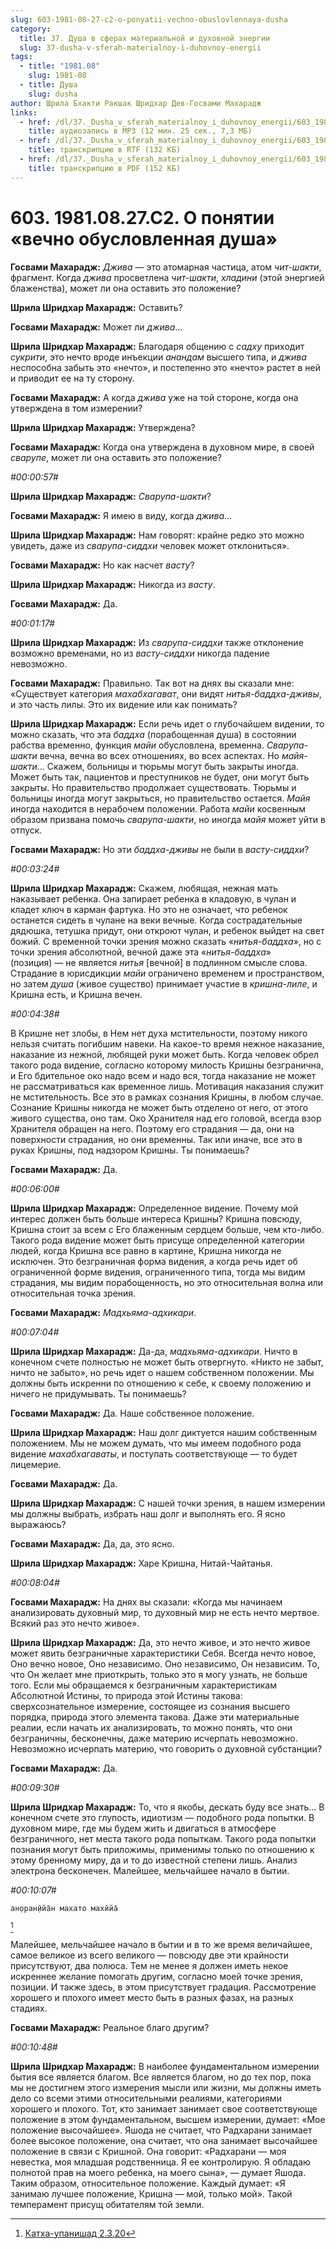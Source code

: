 ```yaml
---
slug: 603-1981-08-27-c2-o-ponyatii-vechno-obuslovlennaya-dusha
category:
  title: 37. Душа в сферах материальной и духовной энергии
  slug: 37-dusha-v-sferah-materialnoy-i-duhovnoy-energii
tags:
  - title: "1981.08"
    slug: 1981-08
  - title: Душа
    slug: dusha
author: Шрила Бхакти Ракшак Шридхар Дев-Госвами Махарадж
links:
  - href: /dl/37._Dusha_v_sferah_materialnoy_i_duhovnoy_energii/603_1981.08.27.C2_SridharMj_O_ponyatii_vechno_obuslovlennya_dusha.mp3
    title: аудиозапись в MP3 (12 мин. 25 сек., 7,3 МБ)
  - href: /dl/37._Dusha_v_sferah_materialnoy_i_duhovnoy_energii/603_1981.08.27.C2_SridharMj_O_ponyatii_vechno_obuslovlennya_dusha.rtf
    title: транскрипцию в RTF (132 КБ)
  - href: /dl/37._Dusha_v_sferah_materialnoy_i_duhovnoy_energii/603_1981.08.27.C2_SridharMj_O_ponyatii_vechno_obuslovlennya_dusha.pdf
    title: транскрипцию в PDF (152 КБ)
---
```


# 603. 1981.08.27.C2. О понятии «вечно обусловленная душа»

**Госвами Махарадж:** *Джива* — это атомарная частица, атом *чит-шакти*, фрагмент. Когда *джива* просветлена *чит-шакти*, *хладини* (этой энергией блаженства), может ли она оставить это положение?

**Шрила Шридхар Махарадж:** Оставить?

**Госвами Махарадж:** Может ли *джива*…

**Шрила Шридхар Махарадж:** Благодаря общению с *садху* приходит *сукрити*, это нечто вроде инъекции *анандам* высшего типа, и *джива* неспособна забыть это «нечто», и постепенно это «нечто» растет в ней и приводит ее на ту сторону.

**Госвами Махарадж:** А когда *джива* уже на той стороне, когда она утверждена в том измерении?

**Шрила Шридхар Махарадж:** Утверждена?

**Госвами Махарадж:** Когда она утверждена в духовном мире, в своей *сварупе*, может ли она оставить это положение?

*#00:00:57#*

**Шрила Шридхар Махарадж:** *Сварупа-шакти*?

**Госвами Махарадж:** Я имею в виду, когда *джива*…

**Шрила Шридхар Махарадж:** Нам говорят: крайне редко это можно увидеть, даже из *сварупа-сиддхи* человек может отклониться».

**Госвами Махарадж:** Но как насчет *васту*?

**Шрила Шридхар Махарадж:** Никогда из *васту*.

**Госвами Махарадж:** Да.

*#00:01:17#*

**Шрила Шридхар Махарадж:** Из *сварупа-сиддхи* также отклонение возможно временами, но из *васту-сиддхи* никогда падение невозможно.

**Госвами Махарадж:** Правильно. Так вот на днях вы сказали мне: «Существует категория *махабхагават*, они видят *нитья-баддха-дживы*, и это часть лилы. Это их видение или как понимать?

**Шрила Шридхар Махарадж:** Если речь идет о глубочайшем видении, то можно сказать, что эта *баддха* (порабощенная душа) в состоянии рабства временно, функция *майи* обусловлена, временна. *Сварупа-шакти* вечна, вечна во всех отношениях, во всех аспектах. Но *майя-шакти*… Скажем, больницы и тюрьмы могут быть закрыты иногда. Может быть так, пациентов и преступников не будет, они могут быть закрыты. Но правительство продолжает существовать. Тюрьмы и больницы иногда могут закрыться, но правительство остается. *Майя* иногда находится в нерабочем положении. Работа *майи* косвенным образом призвана помочь *сварупа-шакти*, но иногда *майя* может уйти в отпуск.

**Госвами Махарадж:** Но эти *баддха-дживы* не были в *васту-сиддхи*?

*#00:03:24#*

**Шрила Шридхар Махарадж:** Скажем, любящая, нежная мать наказывает ребенка. Она запирает ребенка в кладовую, в чулан и кладет ключ в карман фартука. Но это не означает, что ребенок останется сидеть в чулане на веки вечные. Когда сострадательные дядюшка, тетушка придут, они откроют чулан, и ребенок выйдет на свет божий. С временной точки зрения можно сказать «*нитья-баддха*», но с точки зрения абсолютной, вечной даже эта «*нитья-баддха*» (позиция) — не является *нитья* [вечной] в подлинном смысле слова. Страдание в юрисдикции *майи* ограничено временем и пространством, но затем *душа* (живое существо) принимает участие в *кришна-лиле*, и Кришна есть, и Кришна вечен.

*#00:04:38#*

В Кришне нет злобы, в Нем нет духа мстительности, поэтому никого нельзя считать погибшим навеки. На какое-то время нежное наказание, наказание из нежной, любящей руки может быть. Когда человек обрел такого рода видение, согласно которому милость Кришны безгранична, и Его бдительное око надо всем и надо вся, тогда наказание не может не рассматриваться как временное лишь. Мотивация наказания служит не мстительность. Все это в рамках сознания Кришны, в любом случае. Сознание Кришны никогда не может быть отделено от него, от этого живого существа, оно там. Око Хранителя над его головой, всегда взор Хранителя обращен на него. Поэтому его страдания — да, они на поверхности страдания, но они временны. Так или иначе, все это в руках Кришны, под надзором Кришны. Ты понимаешь?

**Госвами Махарадж:** Да.

*#00:06:00#*

**Шрила Шридхар Махарадж:** Определенное видение. Почему мой интерес должен быть больше интереса Кришны? Кришна повсюду, Кришна стоит за всем с Его блаженным сердцем больше, чем кто-либо. Такого рода видение может быть присуще определенной категории людей, когда Кришна все равно в картине, Кришна никогда не исключен. Это безграничная форма видения, а когда речь идет об ограниченной форме видения, ограниченного типа, тогда мы видим страдания, мы видим порабощенность, но это относительная волна или относительная точка зрения.

**Госвами Махарадж:** *Мадхьяма-адхикари*.

*#00:07:04#*

**Шрила Шридхар Махарадж:** Да-да, *мадхьяма-адхикари*. Ничто в конечном счете полностью не может быть отвергнуто. «Никто не забыт, ничто не забыто», но речь идет о нашем собственном положении. Мы должны быть искренни по отношению к себе, к своему положению и ничего не придумывать. Ты понимаешь?

**Госвами Махарадж:** Да. Наше собственное положение.

**Шрила Шридхар Махарадж:** Наш долг диктуется нашим собственным положением. Мы не можем думать, что мы имеем подобного рода видение *махабхагаваты*, и поступать соответствующе — то будет лицемерие.

**Госвами Махарадж:** Да.

**Шрила Шридхар Махарадж:** С нашей точки зрения, в нашем измерении мы должны выбрать, избрать наш долг и выполнять его. Я ясно выражаюсь?

**Госвами Махарадж:** Да, да, это ясно.

**Шрила Шридхар Махарадж:** Харе Кришна, Нитай-Чайтанья.

*#00:08:04#*

**Госвами Махарадж:** На днях вы сказали: «Когда мы начинаем анализировать духовный мир, то духовный мир не есть нечто мертвое. Всякий раз это нечто живое».

**Шрила Шридхар Махарадж:** Да, это нечто живое, и это нечто живое может явить безграничные характеристики Себя. Всегда нечто новое, Оно вечно новое, Оно независимо. Оно независимо, Он независим. То, что Он желает мне приоткрыть, только это я могу узнать, не больше того. Если мы обращаемся к безграничным характеристикам Абсолютной Истины, то природа этой Истины такова: сверхсознательное измерение, состоящее из сознания высшего порядка, природа этого элемента такова. Даже эти материальные реалии, если начать их анализировать, то можно понять, что они безграничны, бесконечны, даже материю исчерпать невозможно. Невозможно исчерпать материю, что говорить о духовной субстанции?

**Госвами Махарадж:** Да.

*#00:09:30#*

**Шрила Шридхар Махарадж:** То, что я якобы, дескать буду все знать… В конечном счете это глупость, идиотизм — подобного рода попытки. В духовном мире, где мы будем жить и двигаться в атмосфере безграничного, нет места такого рода попыткам. Такого рода попытки познания могут быть приложимы, применимы только по отношению к этому бренному миру, да и то до известной степени лишь. Анализ электрона бесконечен. Малейшее, мельчайшее начало в бытии.

*#00:10:07#*

    ан̣оран̣ӣйа̄н махато махӣйа̄
[^_ftn1]

Малейшее, мельчайшее начало в бытии и в то же время величайшее, самое великое из всего великого — повсюду две эти крайности присутствуют, два полюса. Тем не менее я должен иметь некое искреннее желание помогать другим, согласно моей точке зрения, позиции. И также здесь, в этом присутствует градация. Рассмотрение хорошего и плохого имеет место быть в разных фазах, на разных стадиях.

**Госвами Махарадж:** Реальное благо другим?

*#00:10:48#*

**Шрила Шридхар Махарадж:** В наиболее фундаментальном измерении бытия все является благом. Все является благом, но до тех пор, пока мы не достигнем этого измерения мысли или жизни, мы должны иметь дело со всеми этими относительными реалиями, категориями хорошего и плохого. Тот, кто занимает занимает свое соответствующе положение в этом фундаментальном, высшем измерении, думает: «Мое положение высочайшее». Яшода не считает, что Радхарани занимает более высокое положение, она считает, что она занимает высочайшее положение в связи с Кришной. Она говорит: «Радхарани — моя невестка, моя младшая родственница. Я ее контролирую. Я обладаю полнотой прав на моего ребенка, на моего сына», — думает Яшода. Таким образом, относительное положение. Каждый думает: «Я занимаю лучшее положение, Кришна — мой, только мой». Такой темперамент присущ обитателям той земли.



[^_ftn1]: [Катха-упанишад 2.3.20](../notes/katha-upanishad/katha-upanishad-2-3-20.md)
